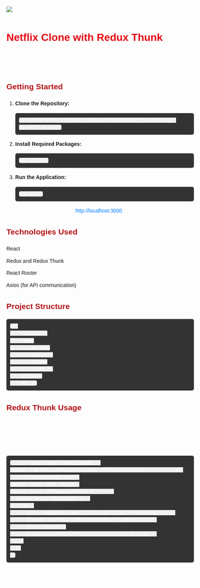 ![ekran](https://github.com/volkanbasaran1/redux_thunk_netflix/assets/76842256/b09f0040-aefc-4304-8665-2f9c1c66ab0f)
<!DOCTYPE html>
<html lang="en">

<head>
    <meta charset="UTF-8">
    <meta name="viewport" content="width=device-width, initial-scale=1.0">
    <title>Netflix Clone with Redux Thunk</title>
    <style>
        body {
            font-family: Arial, sans-serif;
            line-height: 1.6;
            margin: 20px;
        }
        h1 {
            color: #e50914;
        }
        h2 {
            color: #b31217;
        }
        p {
            color: #fff;
        }
        code {
            background-color: #eee;
            padding: 2px 4px;
            border-radius: 4px;
        }
        ul {
            list-style-type: none;
            padding: 0;
        }
        li {
            margin-bottom: 10px;
        }
        pre {
            background-color: #333;
            color: #fff;
            padding: 10px;
            border-radius: 5px;
            overflow-x: auto;
        }
        a {
            color: #007bff;
            text-decoration: none;
        }
        a:hover {
            text-decoration: underline;
        }
    </style>
</head>
<body>
    <h1>Netflix Clone with Redux Thunk</h1>
    <p>This project is a clone of Netflix's user interface, developed using React and Redux Thunk.</p>
    <h2>Getting Started</h2>
    <ol>
        <li><strong>Clone the Repository:</strong></li>
        <pre><code>git clone https://github.com/yourusername/netflix-clone.git
cd netflix-clone</code></pre>
        <li><strong>Install Required Packages:</strong></li>
        <pre><code>npm install</code></pre>
        <li><strong>Run the Application:</strong></li>
        <pre><code>npm start</code></pre>
        <p>The application will run at <a href="http://localhost:3000">http://localhost:3000</a>.</p>
    </ol>
    <h2>Technologies Used</h2>
    <ul>
        <li>React</li>
        <li>Redux and Redux Thunk</li>
        <li>React Router</li>
        <li>Axios (for API communication)</li>
    </ul>
    <h2>Project Structure</h2>
    <pre><code>src
|-- components
|-- redux
|   |-- actions
|   |-- reducers
|   |-- thunks
|   |-- store.js
|-- services
|-- App.js</code></pre>
    <h2>Redux Thunk Usage</h2>
    <p>Redux Thunk is used for managing asynchronous operations. In this project, it is used to fetch data from an API and add it to the Redux store.</p>
    <p>Example of a Thunk action:</p>
    <pre><code>// src/redux/thunks/movieThunks.js
import { getPopularMoviesSuccess, getPopularMoviesFailure } from '../actions/movieActions';
import axios from 'axios';
export const getPopularMovies = () => {
  return async (dispatch) => {
    try {
      const response = await axios.get('/api/movies/popular');
      dispatch(getPopularMoviesSuccess(response.data));
    } catch (error) {
      dispatch(getPopularMoviesFailure(error.message));
    }
  };
};</code></pre>
    <p>In this example, a Thunk action is used to get popular movies from an API and dispatch success or failure actions based on the API response.</p>

</body>

</html>

